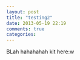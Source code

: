 ```yaml
---
layout: post
title: "testing2"
date: 2013-05-19 22:19
comments: true
categories: 
---
```

BLah hahahahah
kit here:w

